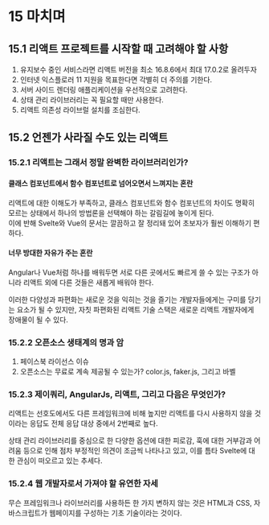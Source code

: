 # 15 마치며
## 15.1 리액트 프로젝트를 시작할 때 고려해야 할 사항
1. 유지보수 중인 서비스라면 리액트 버전을 최소 16.8.6에서 최대 17.0.2로 올려두자
2. 인터넷 익스플로러 11 지원을 목표한다면 각별히 더 주의를 기한다.
3. 서버 사이드 렌더링 애플리케이션을 우선적으로 고려한다.
4. 상태 관리 라이브러리는 꼭 필요할 때만 사용한다.
5. 리액트 의존성 라이브럴 설치를 조심한다.

## 15.2 언젠가 사라질 수도 있는 리액트
### 15.2.1 리액트는 그래서 정말 완벽한 라이브러리인가?
#### 클래스 컴포넌트에서 함수 컴포넌트로 넘어오면서 느껴지는 혼란
리액트에 대한 이해도가 부족하고, 클래스 컴포넌트와 함수 컴포넌트의 차이도 명확히 모르는 상태에서 하나의 방법론을 선택해야 하는 갈림길에 놓이게 된다.  
이에 반해 Svelte와 Vue의 문서는 깔끔하고 잘 정리돼 있어 초보자가 훨씬 이해하기 편하다.

#### 너무 방대한 자유가 주는 혼란
Angular나 Vue처럼 하나를 배워두면 서로 다른 곳에서도 빠르게 쓸 수 있는 구조가 아니라 리액트 외에 다른 것들은 새롭게 배워야 한다.  

이러한 다양성과 파편화는 새로운 것을 익히는 것을 즐기는 개발자들에게는 구미를 당기는 요소가 될 수 있지만, 자칫 파편화된 리액트 기술 스택은 새로운 리액트 개발자에게 장애물이 될 수 있다.

### 15.2.2 오픈소스 생태계의 명과 암
1. 페이스북 라이선스 이슈
2. 오픈소스는 무료로 계속 제공될 수 있는가? color.js, faker.js, 그리고 바벨

### 15.2.3 제이쿼리, AngularJs, 리액트, 그리고 다음은 무엇인가?
리액트는 선호도에서도 다른 프레임워크에 비해 높지만 리액트를 다시 사용하지 않을 것이라는 응답도 전체 응답 대상 중에서 2번째로 높다.

상태 관리 라이브러리를 중심으로 한 다양한 옵션에 대한 피로감, 훅에 대한 거부감과 어려움 등으로 인해 점차 부정적인 의견이 조금씩 나타나고 있고, 이를 틈타 Svelte에 대한 관심이 떠오르고 있는 추세다.  

### 15.2.4 웹 개발자로서 가져야 할 유연한 자세
무슨 프레임워크나 라이브러리를 사용하든 한 가지 변하지 않는 것은 HTML과 CSS, 자바스크립트가 웹페이지를 구성하는 기초 기술이라는 것이다. 